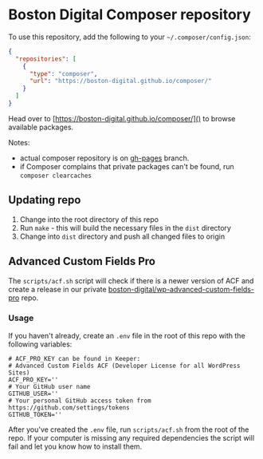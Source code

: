 # Boston Digital Composer repository

To use this repository, add the following to your `~/.composer/config.json`:

```json
{
  "repositories": [
    {
      "type": "composer",
      "url": "https://boston-digital.github.io/composer/"
    }
  ]
}
```

Head over to [https://boston-digital.github.io/composer/]() to browse available packages.

Notes:

* actual composer repository is on [gh-pages](https://www.github.com/boston-digital/composer/tree/gh-pages) branch.
* if Composer complains that private packages can't be found, run `composer clearcaches`

## Updating repo

1. Change into the root directory of this repo
2. Run `make` - this will build the necessary files in the `dist` directory
3. Change into `dist` directory and push all changed files to origin

## Advanced Custom Fields Pro

The `scripts/acf.sh` script will check if there is a newer version of ACF and create
a release in our private [boston-digital/wp-advanced-custom-fields-pro](https://github.com/boston-digital/wp-advanced-custom-fields-pro)
repo.

### Usage
If you haven't already, create an `.env` file in the root of this repo with the following variables:

```shell script
# ACF_PRO_KEY can be found in Keeper:
# Advanced Custom Fields ACF (Developer License for all WordPress Sites)
ACF_PRO_KEY=''
# Your GitHub user name
GITHUB_USER=''
# Your personal GitHub access token from https://github.com/settings/tokens
GITHUB_TOKEN=''
```

After you've created the `.env` file, run `scripts/acf.sh` from the root of the repo. If
your computer is missing any required dependencies the script will fail and let you know
how to install them.
